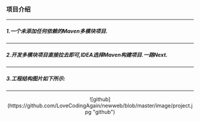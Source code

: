 ### 项目介绍
***
##### 1.一个未添加任何依赖的Maven多模块项目.
***
##### 2.开发多模块项目直接拉去即可,IDEA选择Maven构建项目.一路Next.
***
##### 3.工程结构图片如下所示:
***

<center>![github](https://github.com/LoveCodingAgain/newweb/blob/master/image/project.jpg "github")</center>
       